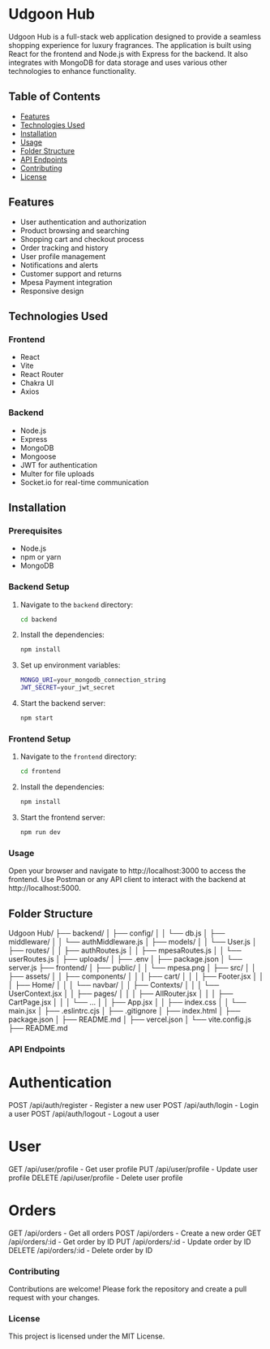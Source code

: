 # Udgoon Hub

Udgoon Hub is a full-stack web application designed to provide a seamless shopping experience for luxury fragrances. The application is built using React for the frontend and Node.js with Express for the backend. It also integrates with MongoDB for data storage and uses various other technologies to enhance functionality.

## Table of Contents

- [Features](#features)
- [Technologies Used](#technologies-used)
- [Installation](#installation)
- [Usage](#usage)
- [Folder Structure](#folder-structure)
- [API Endpoints](#api-endpoints)
- [Contributing](#contributing)
- [License](#license)

## Features

- User authentication and authorization
- Product browsing and searching
- Shopping cart and checkout process
- Order tracking and history
- User profile management
- Notifications and alerts
- Customer support and returns
- Mpesa Payment integration
- Responsive design

## Technologies Used

### Frontend

- React
- Vite
- React Router
- Chakra UI
- Axios

### Backend

- Node.js
- Express
- MongoDB
- Mongoose
- JWT for authentication
- Multer for file uploads
- Socket.io for real-time communication

## Installation

### Prerequisites

- Node.js
- npm or yarn
- MongoDB

### Backend Setup

1. Navigate to the `backend` directory:
   ```sh
   cd backend
   ```

2. Install the dependencies:
   ```sh
   npm install
   ```

3. Set up environment variables:
   ```sh
   MONGO_URI=your_mongodb_connection_string
   JWT_SECRET=your_jwt_secret
   ```

4. Start the backend server:
   ```sh
   npm start
   ```

### Frontend Setup

1. Navigate to the `frontend` directory:
   ```sh
   cd frontend
   ```

2. Install the dependencies:
   ```sh
   npm install
   ```

3. Start the frontend server:
   ```sh
   npm run dev
   ```

### Usage

Open your browser and navigate to http://localhost:3000 to access the frontend.
Use Postman or any API client to interact with the backend at http://localhost:5000.

## Folder Structure

Udgoon Hub/
├── backend/
│   ├── config/
│   │   └── db.js
│   ├── middleware/
│   │   └── authMiddleware.js
│   ├── models/
│   │   └── User.js
│   ├── routes/
│   │   ├── authRoutes.js
│   │   ├── mpesaRoutes.js
│   │   └── userRoutes.js
│   ├── uploads/
│   ├── .env
│   ├── package.json
│   └── server.js
├── frontend/
│   ├── public/
│   │   └── mpesa.png
│   ├── src/
│   │   ├── assets/
│   │   ├── components/
│   │   │   ├── cart/
│   │   │   ├── Footer.jsx
│   │   │   ├── Home/
│   │   │   └── navbar/
│   │   ├── Contexts/
│   │   │   └── UserContext.jsx
│   │   ├── pages/
│   │   │   ├── AllRouter.jsx
│   │   │   ├── CartPage.jsx
│   │   │   └── ...
│   │   ├── App.jsx
│   │   ├── index.css
│   │   └── main.jsx
│   ├── .eslintrc.cjs
│   ├── .gitignore
│   ├── index.html
│   ├── package.json
│   ├── README.md
│   ├── vercel.json
│   └── vite.config.js
├── README.md

### API Endpoints

# Authentication
POST /api/auth/register - Register a new user
POST /api/auth/login - Login a user
POST /api/auth/logout - Logout a user
# User
GET /api/user/profile - Get user profile
PUT /api/user/profile - Update user profile
DELETE /api/user/profile - Delete user profile
# Orders
GET /api/orders - Get all orders
POST /api/orders - Create a new order
GET /api/orders/:id - Get order by ID
PUT /api/orders/:id - Update order by ID
DELETE /api/orders/:id - Delete order by ID

### Contributing
Contributions are welcome! Please fork the repository and create a pull request with your changes.

### License
This project is licensed under the MIT License.

